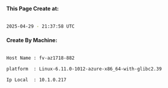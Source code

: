 
   
#### This Page Create at:

```bash

2025-04-29 - 21:37:58 UTC

```

#### Create By Machine:

```bash

Host Name : fv-az1718-882

platform  : Linux-6.11.0-1012-azure-x86_64-with-glibc2.39

Ip Local  : 10.1.0.217

```

